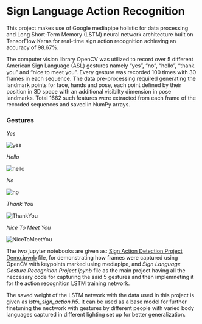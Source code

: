 # Sign Language Action Recognition

This project makes use of Google mediapipe holistic for data processing and Long Short-Term Memory (LSTM) neural network architecture built on TensorFlow Keras for real-time sign action recognition achieving an accuracy of 98.67%.

The computer vision library OpenCV was utilized to record over 5 different American Sign Language (ASL) gestures namely “yes”, “no”, “hello”, “thank you” and “nice to meet you”. Every gesture was recorded 100 times with 30 frames in each sequence. The data pre-processing required generating the landmark points for face, hands and pose, each point defined by their position in 3D space with an additional visibilty dimension in pose landmarks. Total 1662 such features were extracted from each frame of the recorded sequences and saved in NumPy arrays.

### Gestures

*Yes*

![yes](https://user-images.githubusercontent.com/110922376/210288940-d4a215ca-8d98-4b4c-9ab1-e7f27bb6de08.gif)

*Hello*

![hello](https://user-images.githubusercontent.com/110922376/210289010-7750aa89-dd79-445a-a48c-e6cf45d0c60e.gif)

*No*

![no](https://user-images.githubusercontent.com/110922376/210289021-a2fffe85-75f6-49b0-b679-78a12c2ea368.gif)

*Thank You*

![ThankYou](https://user-images.githubusercontent.com/110922376/210289038-40c395a6-4c66-4b04-a2d3-cc7f17d03c8e.gif)

*Nice To Meet You*

![NiceToMeetYou](https://user-images.githubusercontent.com/110922376/210289052-da944e7b-d0b4-425c-911c-86954bc7b082.gif)

The two jupyter notebooks are given as: [Sign Action Detection Project Demo.ipynb](https://github.com/arkasingh/slar/blob/main/Sign%20Action%20Detection%20Project%20Demo.ipynb)  file, for demonstrating how frames were captured using OpenCV with keypoints marked using mediapipe, and *Sign Language Gesture Recognition Project.ipynb* file as the main project having all the neccesary code for capturing the said 5 gestures and then implemneting it for the action recognition LSTM training network.

The saved weight of the LSTM network with the data used in this project is given as *lstm_sign_action.h5*. It can be used as a base model for further finetuning the nectwork with gestures by different people with varied body languages captured in different lighting set up for better generalization.
